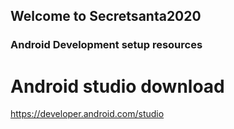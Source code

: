## Welcome to Secretsanta2020



### Android Development setup resources



# Android studio download
https://developer.android.com/studio

